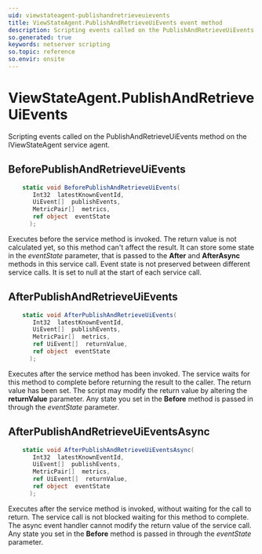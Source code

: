 ```yaml
---
uid: viewstateagent-publishandretrieveuievents
title: ViewStateAgent.PublishAndRetrieveUiEvents event method
description: Scripting events called on the PublishAndRetrieveUiEvents method on the ViewStateAgent service agent.
so.generated: true
keywords: netserver scripting
so.topic: reference
so.envir: onsite
---
```

# ViewStateAgent.PublishAndRetrieveUiEvents

Scripting events called on the <see cref='M:IViewStateAgent.PublishAndRetrieveUiEvents'>PublishAndRetrieveUiEvents</see> method on the <see cref='IViewStateAgent'>IViewStateAgent</see>  service agent.

## BeforePublishAndRetrieveUiEvents
```cs
    static void BeforePublishAndRetrieveUiEvents(
       Int32  latestKnownEventId,
       UiEvent[]  publishEvents,
       MetricPair[]  metrics,
       ref object  eventState
      );
```
Executes before the service method is invoked.
The return value is not calculated yet, so this method can't affect the result.
It can store some state in the *eventState* parameter, that is passed to the **After** and **AfterAsync** methods in this service call.
Event state is not preserved between different service calls. It is set to null at the start of each service call.
## AfterPublishAndRetrieveUiEvents
```cs
    static void AfterPublishAndRetrieveUiEvents(
       Int32  latestKnownEventId,
       UiEvent[]  publishEvents,
       MetricPair[]  metrics,
       ref UiEvent[]  returnValue,
       ref object  eventState
      );
```
Executes after the service method has been invoked. The service waits for this method to complete before returning the result to the caller.
The return value has been set. The script may modify the return value by altering the **returnValue** parameter.
Any state you set in the **Before** method is passed in through the *eventState* parameter.
## AfterPublishAndRetrieveUiEventsAsync
```cs
    static void AfterPublishAndRetrieveUiEventsAsync(
       Int32  latestKnownEventId,
       UiEvent[]  publishEvents,
       MetricPair[]  metrics,
       ref UiEvent[]  returnValue,
       ref object  eventState
      );
```
Executes after the service method is invoked, without waiting for the call to return.
The service call is not blocked waiting for this method to complete.
The async event handler cannot modify the return value of the service call.
Any state you set in the **Before** method is passed in through the *eventState* parameter.

